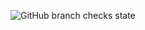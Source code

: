 ![GitHub branch checks state](https://img.shields.io/github/checks-status/bossfiles/DictatorRole6/master?color=b&label=Build&logo=passed&style=plastic)
